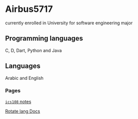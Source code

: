 # Airbus5717

currently enrolled in University for software engineering major

## Programming languages
C, D, Dart, Python and Java 

## Languages
Arabic and English 

### Pages
<a href="https://airbus5717.github.io/ics108/"> `ics108` notes </a>

<a href="https://airbus5717.github.io/rotate/"> Rotate lang Docs </a>
